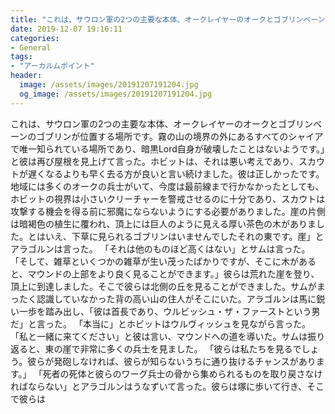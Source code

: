 ```yaml
---
title: "これは、サウロン軍の2つの主要な本体、オークレイヤーのオークとゴブリンベーンのゴブリンが位置する場所です。"
date: 2019-12-07 19:16:11
categories:
- General
tags:
- "アーカルムポイント"
header:
  image: /assets/images/20191207191204.jpg
  og_image: /assets/images/20191207191204.jpg
---
```


これは、サウロン軍の2つの主要な本体、オークレイヤーのオークとゴブリンベーンのゴブリンが位置する場所です。霧の山の境界の外にあるすべてのシャイアで唯一知られている場所であり、暗黒Lord自身が破壊したことはないようです。」と彼は再び屋根を見上げて言った。ホビットは、それは悪い考えであり、スカウトが遅くなるよりも早く去る方が良いと言い続けました。彼は正しかったです。地域には多くのオークの兵士がいて、今度は最前線まで行かなかったとしても、ホビットの視界は小さいクリーチャーを警戒させるのに十分であり、スカウトは攻撃する機会を得る前に邪魔にならないようにする必要がありました。崖の片側は暗褐色の植生に覆われ、頂上には巨人のように見える厚い茶色の木がありました。とはいえ、下草に見られるゴブリンはいませんでしたそれの東です。崖」とアラゴルンは言った。 「それは他のものほど高くはない」とサムは言った。 「そして、雑草といくつかの雑草が生い茂ったばかりですが、そこに木があると、マウンドの上部をより良く見ることができます。」彼らは荒れた崖を登り、頂上に到達しました。そこで彼らは北側の丘を見ることができました。サムがまったく認識していなかった背の高い山の住人がそこにいた。アラゴルンは馬に鋭い一歩を踏み出し、「彼は首長であり、ウルビッシュ・ザ・ファーストという男だ」と言った。 「本当に」とホビットはウルヴィッシュを見ながら言った。 「私と一緒に来てください」と彼は言い、マウンドへの道を導いた。サムは振り返ると、東の崖で非常に多くの兵士を見ました。 「彼らは私たちを見るでしょう。彼らが発砲しなければ、彼らが知らないうちに通り抜けるチャンスがあります。」 「死者の死体と彼らのワーグ兵士の骨から集められるものを取り戻さなければならない」とアラゴルンはうなずいて言った。彼らは塚に歩いて行き、そこで彼らは
